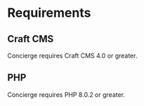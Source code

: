 # Requirements

## Craft CMS
Concierge requires Craft CMS 4.0 or greater.

## PHP
Concierge requires PHP 8.0.2 or greater.
